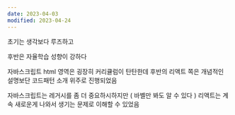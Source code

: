```yaml
---
date: 2023-04-03
modified: 2023-04-24
---
```

초기는 생각보다 루즈하고

후반은 자율학습 성향이 강하다

자바스크립트 html 영역은 굉장히 커리큘럼이 탄탄한데
후반의 리액트 쪽은 개념적인 설명보단 코드패턴 소개 위주로 진행되었음

자바스크립트는 레거시를 좀 더 중요하시하지만 ( 바벨만 봐도 알 수 있다 )
리액트는 계속 새로운게 나와서 생기는 문제로 이해할 수 있었음
